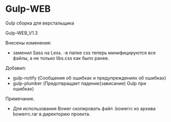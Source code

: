 # Gulp-WEB
Gulp сборка для верстальщика

Gulp-WEB_V1.3

Внесены изменения: 
- заменил Sass на Less.
-в папке css теперь минифицируются все файлы, а не только libs.css как было ранее. 

Добавил:
- gulp-notify (Сообщения об ошибках и предупреждениях об ошибках)
- gulp-plumber (Предотвращает падение(зависание) Gulp при ошибках)


Примечание.
- Для использования Bower скопировать файл .bowerrc из архива bowerrc.rar в директорию проекта. 
